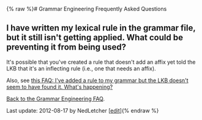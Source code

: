 {% raw %}# Grammar Engineering Frequently Asked Questions

## I have written my lexical rule in the grammar file, but it still isn't getting applied. What could be preventing it from being used?

It's possible that you've created a rule that doesn't add an affix yet
told the LKB that it's an inflecting rule (i.e., one that needs an
affix).

Also, see [this FAQ: I've added a rule to my grammar but the LKB doesn't
seem to have found it. What's happening?]()

[Back to the Grammar Engineering FAQ](/GrammarEngineeringFaq).

Last update: 2012-08-17 by NedLetcher [[edit](https://github.com/delph-in/docs/wiki/GeFaqNoEntry2/_edit)]{% endraw %}